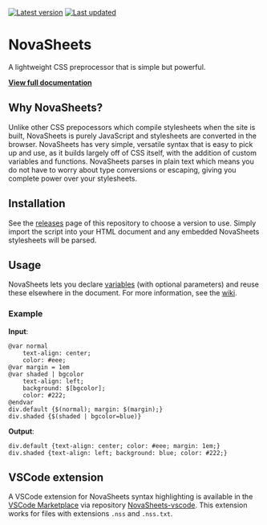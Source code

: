 [![Latest version](https://img.shields.io/github/v/release/Nixinova/NovaSheets?label=latest%20version&style=flat-square)](https://github.com/Nixinova/NovaSheets/releases)
[![Last updated](https://img.shields.io/github/release-date/Nixinova/NovaSheets?label=updated&style=flat-square)](https://github.com/Nixinova/NovaSheets/releases)

# NovaSheets

A lightweight CSS preprocessor that is simple but powerful.

**[View full documentation](https://github.com/Nixinova/NovaSheets/wiki)**

## Why NovaSheets?

Unlike other CSS prepocessors which compile stylesheets when the site is built, NovaSheets is purely JavaScript and stylesheets are converted in the browser. NovaSheets has very simple, versatile syntax that is easy to pick up and use, as it builds largely off of CSS itself, with the addition of custom variables and functions. NovaSheets parses in plain text which means you do not have to worry about type conversions or escaping, giving you complete power over your stylesheets.

## Installation

See the [releases](https://github.com/Nixinova/NovaSheets/releases) page of this repository to choose a version to use. Simply import the script into your HTML document and any embedded NovaSheets stylesheets will be parsed.

## Usage

NovaSheets lets you declare [variables](https://github.com/Nixinova/NovaSheets/wiki/Syntax#Variables) (with optional parameters) and reuse these elsewhere in the document. For more information, see the [wiki](https://github.com/Nixinova/NovaSheets/wiki).

### Example

**Input**:

```
@var normal
    text-align: center;
    color: #eee;
@var margin = 1em
@var shaded | bgcolor
    text-align: left;
    background: $[bgcolor];
    color: #222;
@endvar
div.default {$(normal); margin: $(margin);}
div.shaded {$(shaded | bgcolor=blue)}
```

**Output**:
```
div.default {text-align: center; color: #eee; margin: 1em;}
div.shaded {text-align: left; background: blue; color: #222;}
```

## VSCode extension
A VSCode extension for NovaSheets syntax highlighting is available in the [VSCode Marketplace](https://marketplace.visualstudio.com/items/Nixinova.novasheets) via repository [NovaSheets-vscode](https://github.com/Nixinova/NovaSheets-vscode). This extension works for files with extensions `.nss` and `.nss.txt`.